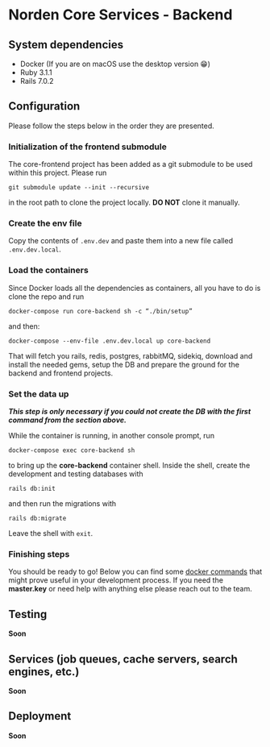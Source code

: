 # Norden Core Services - Backend

## System dependencies
* Docker (If you are on macOS use the desktop version 😁)
* Ruby 3.1.1
* Rails 7.0.2

## Configuration
Please follow the steps below in the order they are presented.

### Initialization of the frontend submodule
The core-frontend project has been added as a git submodule to be used within this project. Please run 
```console
git submodule update --init --recursive
```
in the root path to clone the project locally. **DO NOT** clone it manually.

### Create the env file
Copy the contents of `.env.dev` and paste them into a new file called `.env.dev.local`.

### Load the containers
Since Docker loads all the dependencies as containers, all you have to do is clone the repo and run 
```console
docker-compose run core-backend sh -c “./bin/setup”
```
and then:
```console
docker-compose --env-file .env.dev.local up core-backend
```
That will fetch you rails, redis, postgres, rabbitMQ, sidekiq, download and install the needed gems, setup the DB and prepare the ground for the backend and frontend projects.

### Set the data up
**_This step is only necessary if you could not create the DB with the first command from the section above._**

While the container is running, in another console prompt, run 
```console
docker-compose exec core-backend sh
```
to bring up the **core-backend** container shell. Inside the shell, create the development and testing databases with 
```console
rails db:init
```
and then run the migrations with 
```console
rails db:migrate
```
Leave the shell with `exit`.

### Finishing steps
You should be ready to go! Below you can find some [docker commands](https://git.michelada.io/norden/core-backend/-/wikis/Docker) that might prove useful in your development process.
If you need the **master.key** or need help with anything else please reach out to the team.

## Testing
**Soon**

## Services (job queues, cache servers, search engines, etc.)
**Soon**

## Deployment
**Soon**
